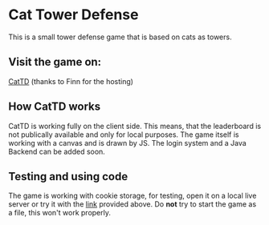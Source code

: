 # Cat Tower Defense
This is a small tower defense game that is based on cats as towers. 

## Visit the game on:
[CatTD](https://cattd.moritzmeissgeier.de) (thanks to Finn for the hosting)

## How CatTD works
CatTD is working fully on the client side. This means, that the leaderboard is not publically available and only for local purposes. 
The game itself is working with a canvas and is drawn by JS.
The login system and a Java Backend can be added soon.

## Testing and using code
The game is working with cookie storage, for testing, open it on a local live server or try it with the [link](https://cattd.moritzmeissgeier.de) provided above.
Do **not** try to start the game as a file, this won't work properly.

